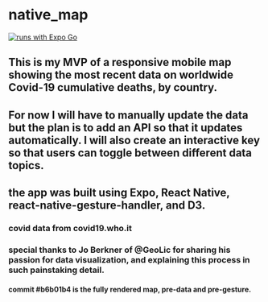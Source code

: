# native_map

[![runs with Expo Go](https://img.shields.io/badge/Runs%20with%20Expo%20Go-000.svg?style=flat-square&logo=EXPO&labelColor=f3f3f3&logoColor=000)](https://expo.io/client)

## This is my MVP of a responsive mobile map showing the most recent data on worldwide Covid-19 cumulative deaths, by country. 
## For now I will have to manually update the data but the plan is to add an API so that it updates automatically. I will also create an interactive key so that users can toggle between different data topics. 

## the app was built using Expo, React Native, react-native-gesture-handler, and D3. 

### covid data from covid19.who.it
### special thanks to Jo Berkner of @GeoLic for sharing his passion for data visualization, and explaining this process in such painstaking detail. 

#### commit #b6b01b4 is the fully rendered map, pre-data and pre-gesture.






